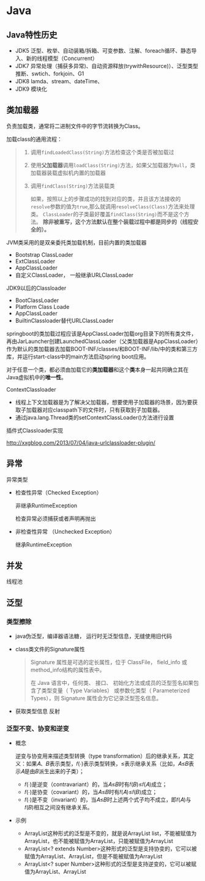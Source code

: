 # Java

## Java特性历史

- JDK5  泛型、枚举、自动装箱/拆箱、可变参数、注解、foreach循环、静态导入、新的线程模型（Concurrent）
- JDK7 异常处理（捕获多异常)、自动资源释放(trywithResource)）、泛型类型推断、swtich、forkjoin、G1
- JDK8 lamda、stream、dateTime、
- JDK9 模块化

  

## 类加载器

负责加载类，通常将二进制文件中的字节流转换为Class。

加载class的通用流程：

> 1. 调用`findLoadedClass(String)`方法检查这个类是否被加载过
>
> 2. 使用**父加载器**调用`loadClass(String)`方法，如果父加载器为`Null`，类加载器装载虚拟机内置的加载器
>
> 3. 调用`findClass(String)`方法装载类
>
>    如果，按照以上的步骤成功的找到对应的类，并且该方法接收的`resolve`参数的值为`true`,那么就调用`resolveClass(Class)`方法来处理类。
>    `ClassLoader`的子类最好覆盖`findClass(String)`而不是这个方法。
>    **除非被重写，这个方法默认在整个装载过程中都是同步的（线程安全的）。**

JVM类采用的是双亲委托类加载机制，目前内置的类加载器

- Bootstrap ClassLoader
- ExtClassLoader
- AppClassLoader
- 自定义ClassLoader， 一般继承URLClassLoader

JDK9以后的Classloader

- BootClassLoader
- Platform Class Loade
- AppClassLoader
- BuiltinClassloader替代URLClassLoader

springboot的类加载过程应该是AppClassLoader加载org目录下的所有类文件，再由JarLauncher创建LaunchedClassLoader（父类加载器是AppClassLoader）作为默认的类加载器去加载BOOT-INF/classes/和BOOT-INF/lib/中的类和第三方库，并运行start-class中的main方法启动spring boot应用。

对于任意一个类，都必须由加载它的**类加载器**和这个**类**本身一起共同确立其在Java虚拟机中的**唯一性**。

ContextClassloader

- 线程上下文加载器是为了解决父加载器，想要使用子加载器的场景，因为要获取子加载器对应classpath下的文件时，只有获取到子加载器。
- 通过java.lang.Thread类的setContextClassLoader()方法进行设置

插件式Classloader实现

http://xxgblog.com/2013/07/04/java-urlclassloader-plugin/

## 异常

异常类型

- 检查性异常（Checked Exception）

  非继承RuntimeException

  检查异常必须捕获或者声明再抛出

- 非检查性异常 （Unchecked Exception）

  继承RuntimeException

## 并发

线程池



## 泛型

### 类型擦除

- java伪泛型，编译器语法糖， 运行时无泛型信息，无缝使用旧代码

- class类文件的Signature属性

  > Signature 属性是可选的定长属性，位于 ClassFile， field_info 或 method_info结构的属性表中。
  >
  > 在 Java 语言中，任何类、 接口、 初始化方法或成员的泛型签名如果包含了类型变量（ Type Variables） 或参数化类型（ Parameterized Types），则 Signature 属性会为它记录泛型签名信息。

- 获取类型信息 反射

### 泛型不变、协变和逆变

- 概念

  逆变与协变用来描述类型转换（type transformation）后的继承关系，其定义：如果𝐴、𝐵表示类型，𝑓(⋅)表示类型转换，≤表示继承关系（比如，𝐴≤𝐵表示𝐴是由𝐵派生出来的子类）；

  - 𝑓(⋅)是逆变（contravariant）的，当𝐴≤𝐵时有𝑓(𝐵)≤𝑓(𝐴)成立；
  - 𝑓(⋅)是协变（covariant）的，当𝐴≤𝐵时有𝑓(𝐴)≤𝑓(𝐵)成立；
  - 𝑓(⋅)是不变（invariant）的，当𝐴≤𝐵时上述两个式子均不成立，即𝑓(𝐴)与𝑓(𝐵)相互之间没有继承关系。

- 示例

  - ArrayList<Number>这种形式的泛型是不变的，就是说ArrayList<Number> list，不能被赋值为ArrayList<Integer>，也不能被赋值为ArrayList<Object>，只能被赋值为ArrayList<Number>
  - ArrayList<? extends Number>这种形式的泛型是支持协变的，它可以被赋值为ArrayList<Number>、ArrayList<Integer>，但是不能被赋值为ArrayList<Object>
  - ArrayList<? super Number>这种形式的泛型是支持逆变的，它可以被赋值为ArrayList<Number>、ArrayList<Object>，但是不能被赋值为ArrayList<Integer>

- 最佳实践

  Producer-Extends, Consumer-Super

  PECS总结：

  - 要从泛型类取数据时，用extends；
  - 要往泛型类写数据时，用super；
  - 既要取又要写，就不用通配符（即extends与super都不用）。

```java
	/**
       * 协变， 不能写入除null的值
       * 可赋值Number及其父类的列表， 获取的对象类型为Number
       */
      List<? extends Number> numbers; 
      List<Integer> integers = new ArrayList<>(2);
      numbers = integers;
      integers.add(Integer.valueOf(0));
      integers.add(Integer.valueOf(1));
      numbers.add(null);
      //numbers.add(1); 报错
      Number n = numbers.get(0);
      Integer i = (Integer) numbers.get(0); //需要转型

  	/**
       * 逆变， 写入Nmber及其子类
       * 可赋值Number及其父类的列表， 获取的对象类型为Object
       */
      List<? super Number> numbers2 ;
      List<Number> ns = new ArrayList<>();
      numbers2 = ns;
      numbers2.add(Integer.valueOf(99));
      numbers2.add(Long.valueOf(100000L));
      Number num = (Number) numbers2.get(0);
```



### 泛型类型

- ParameterizedType

  ```java
  public interface ParameterizedType extends Type {
  　　　//获取<>中的实际类型
      Type[] getActualTypeArguments();
  　　　//获取<>前的实际类型
      Type getRawType();
  　　//如果这个类是某个类的所属,返回这个所属的类,否则返回null
      Type getOwnerType();
  }
  ```

- GenericArrayType

  泛型数组类型

  ```java
  public interface GenericArrayType extends Type {
      //获取“泛型数组”中元素的类型
      Type getGenericComponentType();
  }
  ```

  

- TypeVariable　　

  类型变量，描述类型，表示泛指任意或相关一类类型

  ```java
  public interface TypeVariable<D extends GenericDeclaration> extends Type {   
      //获得泛型的上限，若未明确声明上边界则默认为Object
      Type[] getBounds();    
      //获取声明该类型变量实体(即获得类、方法或构造器名)*
      D getGenericDeclaration();    
      //获得名称，即K、V、E之类名称*    
      String getName(); 
  }
  ```

  

- Class

```java
Result<List<Item>> aResult;

Result<T> bResult;

List<Item>[] lists;

@Test
public void testGenericType() throws NoSuchFieldException, SecurityException {
	Type t = DemoApplicationTests.class.getDeclaredField("aResult").getGenericType();
	ParameterizedType pt = (ParameterizedType)t;
    Type[] types = pt.getActualTypeArguments();
    for( int i = 0; i < types.length; i++ ){
          printType(types[i].toString(), types[i]);
   }
    
   t = DemoApplicationTests.class.getDeclaredField("bResult").getGenericType();
   pt = (ParameterizedType)t;
   types = pt.getActualTypeArguments();
   for( int i = 0; i < types.length; i++ ){
          printType(types[i].toString(), types[i]);
   }
   
  t = DemoApplicationTests.class.getDeclaredField("lists").getGenericType();
  GenericArrayType gt = (GenericArrayType)t;
  Type componentType = gt.getGenericComponentType();
  printType(componentType.toString(), componentType);
}
```


### JSON泛型反序列化

- fastJson

  ```java
  @Data
  public class Result<T> {
      private int ret;
      private String msg;
      private T data;
      
      @Data
      @NoArgsConstructor
      @AllArgsConstructor
      public static class Item extends  BaseDTO {
          private String name;
          private String value;
      }
      
      @Data
      public static class BaseDTO  {
          private String id;
          private String createTime;
      }
  }
  
  /**
  * 多层嵌套泛型类Result<List<Item>>
  * 注意：ParameterizedTypeImpl有静态缓存可能OOM
  **/
  private static Type buildType(Type... types) {
      ParameterizedTypeImpl beforeType = null;
      if (types != null && types.length > 0) {
          for (int i = types.length - 1; i > 0; i--) {
              beforeType = new ParameterizedTypeImpl(new Type[]{beforeType == null ? types[i] : beforeType}, null, types[i - 1]);
          }
      }
      return beforeType;
  }
  
  JSON.parseObject(json, new TypeReference<Result<Item>>(){})
  //多层嵌套泛型类
  JSON.parseObject(json, buildType(Result.class, List.class, BaseDTO.class));
  
  
  ```

##  Lamda

### 函数式编程

函数称为第一类的类型， 可以作为函数的参数，赋值给变量及返回值。

```java
@Test
public void testLamda() {
	final Collection< Task > tasks = Lists.newArrayList(
				    new Task( Status.OPEN, 5 ),
				    new Task( Status.OPEN, 13 ),
				    new Task( Status.CLOSED, 8 )

		);
		
	Integer openSum = tasks.stream()
			.filter(Task::opening)
			.mapToInt(Task::getPoints)
			.sum();
		
	System.out.println("sum:" + openSum);

	Map<Status, Integer> groupSum = tasks.stream()
				.collect(Collectors.groupingBy(Task::getStatus, Collectors.summingInt(Task::getPoints)));
		
	System.out.println("groupSum:" + groupSum);
		
	Map<Status, List<Task>> partition = tasks.stream()
				.collect( Collectors.groupingBy(Task::getStatus, Collectors.toList()));
	System.out.println("partition:" + partition);

	}
```


